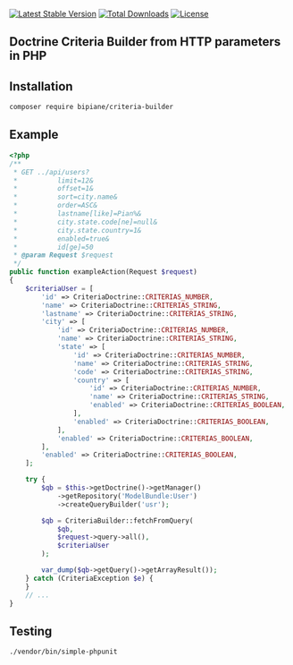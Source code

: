 [![Latest Stable Version](https://poser.pugx.org/bipiane/criteria-builder/v/stable)](https://packagist.org/packages/bipiane/criteria-builder)
[![Total Downloads](https://poser.pugx.org/bipiane/criteria-builder/downloads)](https://packagist.org/packages/bipiane/criteria-builder)
[![License](https://poser.pugx.org/bipiane/criteria-builder/license)](https://packagist.org/packages/bipiane/criteria-builder)

Doctrine Criteria Builder from HTTP parameters in PHP
------------

Installation
------------

```bash
composer require bipiane/criteria-builder
```

Example
------------

```php
<?php
/**
 * GET ../api/users?
 *          limit=12&
 *          offset=1&
 *          sort=city.name&
 *          order=ASC&
 *          lastname[like]=Pian%&
 *          city.state.code[ne]=null&
 *          city.state.country=1&
 *          enabled=true&
 *          id[ge]=50
 * @param Request $request
 */
public function exampleAction(Request $request)
{
    $criteriaUser = [
        'id' => CriteriaDoctrine::CRITERIAS_NUMBER,
        'name' => CriteriaDoctrine::CRITERIAS_STRING,
        'lastname' => CriteriaDoctrine::CRITERIAS_STRING,
        'city' => [
            'id' => CriteriaDoctrine::CRITERIAS_NUMBER,
            'name' => CriteriaDoctrine::CRITERIAS_STRING,
            'state' => [
                'id' => CriteriaDoctrine::CRITERIAS_NUMBER,
                'name' => CriteriaDoctrine::CRITERIAS_STRING,
                'code' => CriteriaDoctrine::CRITERIAS_STRING,
                'country' => [
                    'id' => CriteriaDoctrine::CRITERIAS_NUMBER,
                    'name' => CriteriaDoctrine::CRITERIAS_STRING,
                    'enabled' => CriteriaDoctrine::CRITERIAS_BOOLEAN,
                ],
                'enabled' => CriteriaDoctrine::CRITERIAS_BOOLEAN,
            ],
            'enabled' => CriteriaDoctrine::CRITERIAS_BOOLEAN,
        ],
        'enabled' => CriteriaDoctrine::CRITERIAS_BOOLEAN,
    ];

    try {
        $qb = $this->getDoctrine()->getManager()
            ->getRepository('ModelBundle:User')
            ->createQueryBuilder('usr');

        $qb = CriteriaBuilder::fetchFromQuery(
            $qb,
            $request->query->all(),
            $criteriaUser
        );

        var_dump($qb->getQuery()->getArrayResult());
    } catch (CriteriaException $e) {
    }
    // ...
}
```

Testing
------------

```
./vendor/bin/simple-phpunit
```